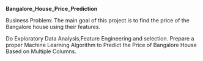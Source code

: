 **Bangalore_House_Price_Prediction**

Business Problem:
The main goal of this project is to find the price of the Bangalore house using their features.

Do Exploratory Data Analysis,Feature Engineering and selection.
Prepare a proper Machine Learning Algorithm to Predict the Price of Bangalore House Based on Multiple Columns.
